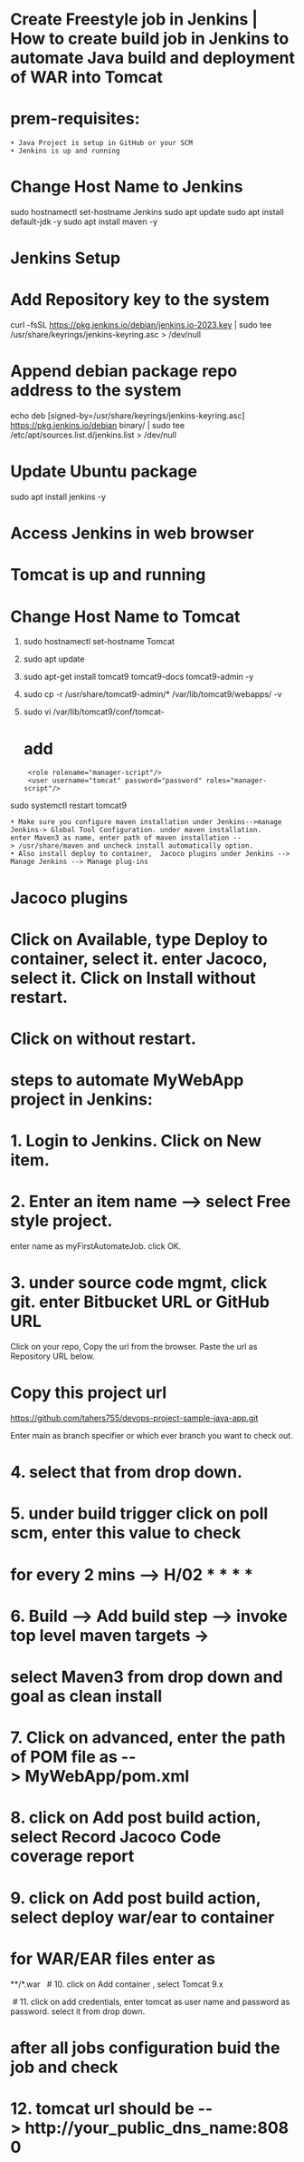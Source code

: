 # Create Freestyle job in Jenkins | How to create build job in Jenkins to automate Java build and deployment of WAR into Tomcat 


# prem-requisites:
    • Java Project is setup in GitHub or your SCM
    • Jenkins is up and running

# Change Host Name to Jenkins
sudo hostnamectl set-hostname Jenkins
 sudo apt update
 sudo apt install default-jdk -y
 sudo apt install maven -y
    
   # Jenkins Setup
   # Add Repository key to the system
 curl -fsSL https://pkg.jenkins.io/debian/jenkins.io-2023.key | sudo tee \
 /usr/share/keyrings/jenkins-keyring.asc > /dev/null

# Append debian package repo address to the system

 echo deb [signed-by=/usr/share/keyrings/jenkins-keyring.asc] \
 https://pkg.jenkins.io/debian binary/ | sudo tee \
 /etc/apt/sources.list.d/jenkins.list > /dev/null

# Update Ubuntu package

 sudo apt install jenkins -y

# Access Jenkins in web browser

      
   # Tomcat is up and running 
   # Change Host Name to Tomcat

1) sudo hostnamectl set-hostname Tomcat

2) sudo apt update
3) sudo apt-get install tomcat9 tomcat9-docs tomcat9-admin -y
4) sudo cp -r /usr/share/tomcat9-admin/* /var/lib/tomcat9/webapps/ -v
5) sudo vi /var/lib/tomcat9/conf/tomcat-
   # add
        <role rolename="manager-script"/>
        <user username="tomcat" password="password" roles="manager-script"/>

 sudo systemctl restart tomcat9

    • Make sure you configure maven installation under Jenkins-->manage Jenkins-> Global Tool Configuration. under maven installation. enter Maven3 as name, enter path of maven installation --> /usr/share/maven and uncheck install automatically option.
    • Also install deploy to container,  Jacoco plugins under Jenkins --> Manage Jenkins --> Manage plug-ins
   # Jacoco plugins 

# Click on Available, type Deploy to container, select it. enter Jacoco, select it. Click on Install without restart.

# Click on without restart.

# steps to automate MyWebApp project in Jenkins:

# 1. Login to Jenkins. Click on New item.

# 2. Enter an item name --> select Free style project.

enter name as myFirstAutomateJob. click OK.

# 3. under source code mgmt, click git. enter Bitbucket URL or GitHub URL
Click on your repo, Copy the url from the browser. Paste the url as Repository URL below.

# Copy this project url

 https://github.com/tahers755/devops-project-sample-java-app.git


Enter main as branch specifier or which ever branch you want to check out.

# 4. select that from drop down.
# 5. under build trigger click on poll scm, enter this value to check

# for every 2 mins --> H/02 * * * *

# 6. Build --> Add build step --> invoke top level maven targets →
# select Maven3 from drop down and goal as clean install

# 7. Click on advanced, enter the path of POM file as --> MyWebApp/pom.xml

# 8. click on Add post build action, select Record Jacoco Code coverage report

# 9. click on Add post build action, select deploy war/ear to container

# for WAR/EAR files enter as 

**/*.war
  # 10. click on Add container , select Tomcat 9.x

 # 11. click on add credentials, enter tomcat as user name and password as password.
 select it from drop down.
 
 # after all jobs configuration buid the job and check 

# 12. tomcat url should be --> http://your_public_dns_name:8080
